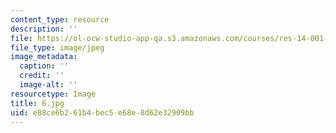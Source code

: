```yaml
---
content_type: resource
description: ''
file: https://ol-ocw-studio-app-qa.s3.amazonaws.com/courses/res-14-001-abdul-latif-jameel-poverty-action-lab-executive-training-evaluating-social-programs-2009-spring-2009/e88ce6b261b4bec5e68e8d62e32909bb_6.jpg
file_type: image/jpeg
image_metadata:
  caption: ''
  credit: ''
  image-alt: ''
resourcetype: Image
title: 6.jpg
uid: e88ce6b2-61b4-bec5-e68e-8d62e32909bb
---
```

